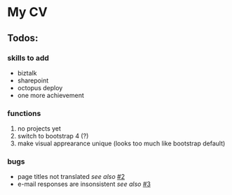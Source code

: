 # My CV

## Todos:

### skills to add

+ biztalk
+ sharepoint
+ octopus deploy
+ one more achievement

### functions

1. no projects yet
2. switch to bootstrap 4 (?)
3. make visual apprearance unique (looks too much like bootstrap default)
 
### bugs

+ page titles not translated _see also_ [#2](https://github.com/InverterOfControl/CV/issues/2)
+ e-mail responses are insonsistent _see also_ [#3](https://github.com/InverterOfControl/CV/issues/3)

